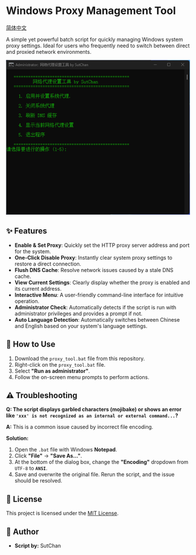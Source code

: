 # Windows Proxy Management Tool

[简体中文](README.md)

A simple yet powerful batch script for quickly managing Windows system proxy settings. Ideal for users who frequently need to switch between direct and proxied network environments.

![Screenshot of the tool](screenshot.png)

## ✨ Features

*   **Enable & Set Proxy**: Quickly set the HTTP proxy server address and port for the system.
*   **One-Click Disable Proxy**: Instantly clear system proxy settings to restore a direct connection.
*   **Flush DNS Cache**: Resolve network issues caused by a stale DNS cache.
*   **View Current Settings**: Clearly display whether the proxy is enabled and its current address.
*   **Interactive Menu**: A user-friendly command-line interface for intuitive operation.
*   **Administrator Check**: Automatically detects if the script is run with administrator privileges and provides a prompt if not.
*   **Auto Language Detection**: Automatically switches between Chinese and English based on your system's language settings.

## 🚀 How to Use

1.  Download the `proxy_tool.bat` file from this repository.
2.  Right-click on the `proxy_tool.bat` file.
3.  Select **"Run as administrator"**.
4.  Follow the on-screen menu prompts to perform actions.

## ⚠️ Troubleshooting

**Q: The script displays garbled characters (mojibake) or shows an error like `'xxx' is not recognized as an internal or external command...`?**

**A:** This is a common issue caused by incorrect file encoding.

**Solution:**
1.  Open the `.bat` file with Windows **Notepad**.
2.  Click **"File"** -> **"Save As..."**.
3.  At the bottom of the dialog box, change the **"Encoding"** dropdown from `UTF-8` to **`ANSI`**.
4.  Save and overwrite the original file. Rerun the script, and the issue should be resolved.

## 📜 License

This project is licensed under the [MIT License](LICENSE).

## 👤 Author

*   **Script by:** SutChan